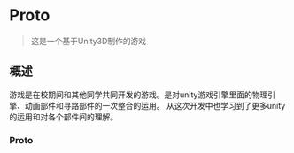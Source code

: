 # Proto
> 这是一个基于Unity3D制作的游戏


## 概述
游戏是在校期间和其他同学共同开发的游戏。是对unity游戏引擎里面的物理引擎、动画部件和寻路部件的一次整合的运用。
从这次开发中也学习到了更多unity的运用和对各个部件间的理解。



### Proto
